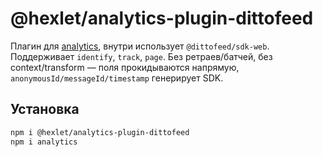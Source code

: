 # @hexlet/analytics-plugin-dittofeed

Плагин для [analytics](https://github.com/DavidWells/analytics), внутри использует `@dittofeed/sdk-web`.
Поддерживает `identify`, `track`, `page`.
Без ретраев/батчей, без context/transform — поля прокидываются напрямую, `anonymousId/messageId/timestamp` генерирует SDK.

## Установка
```bash
npm i @hexlet/analytics-plugin-dittofeed
npm i analytics
